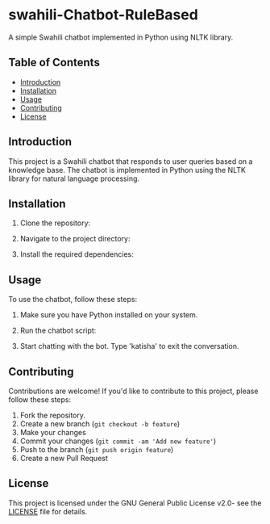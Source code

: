 # swahili-Chatbot-RuleBased
A simple Swahili chatbot implemented in Python using NLTK library.

## Table of Contents

- [Introduction](#introduction)
- [Installation](#installation)
- [Usage](#usage)
- [Contributing](#contributing)
- [License](#license)

## Introduction

This project is a Swahili chatbot that responds to user queries based on a knowledge base. The chatbot is implemented in Python using the NLTK library for natural language processing.

## Installation

1. Clone the repository:

2. Navigate to the project directory:

3. Install the required dependencies:


## Usage

To use the chatbot, follow these steps:

1. Make sure you have Python installed on your system.
2. Run the chatbot script:

3. Start chatting with the bot. Type 'katisha' to exit the conversation.

## Contributing

Contributions are welcome! If you'd like to contribute to this project, please follow these steps:

1. Fork the repository.
2. Create a new branch (`git checkout -b feature`)
3. Make your changes
4. Commit your changes (`git commit -am 'Add new feature'`)
5. Push to the branch (`git push origin feature`)
6. Create a new Pull Request

## License

This project is licensed under the GNU General Public License v2.0- see the [LICENSE](LICENSE) file for details.

